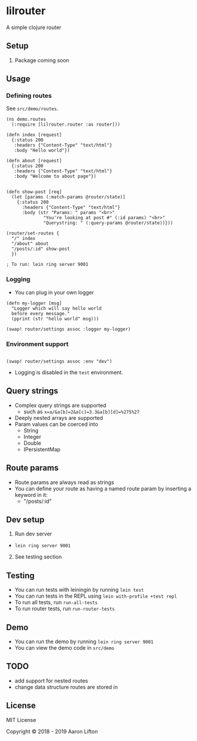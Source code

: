 # lilrouter

A simple clojure router

## Setup
1. Package coming soon

## Usage

### Defining routes

See `src/demo/routes`.

```
(ns demo.routes
  (:require [lilrouter.router :as router]))

(defn index [request]
  {:status 200
   :headers {"Content-Type" "text/html"}
   :body "Hello world"})

(defn about [request]
  {:status 200
   :headers {"Content-Type" "text/html"}
   :body "Welcome to about page"})


(defn show-post [req]
  (let [params (:match-params @router/state)]
    {:status 200
      :headers {"Content-Type" "text/html"}
      :body (str "Params: " params "<br>"
              "You're looking at post #" (:id params) "<br>"
              "Querystring: " (:query-params @router/state))}))

(router/set-routes {
  "/" index
  "/about" about
  "/posts/:id" show-post
  })

; To run: lein ring server 9001
```

### Logging

- You can plug in your own logger

```
(defn my-logger [msg]
  "Logger which will say hello world
  before every message."
  (pprint (str "hello world" msg)))

(swap! router/settings assoc :logger my-logger)
```

### Environment support

```

(swap! router/settings assoc :env "dev")
```
- Logging is disabled in the `test` environment.


## Query strings
- Complex query strings are supported
  - such as `x=a/&a[b]=2&a[c]=3.3&a[b][d]=%275%27`
- Deeply nested arrays are supported
- Param values can be coerced into
  - String
  - Integer
  - Double
  - IPersistentMap

## Route params
- Route params are always read as strings
- You can define your route as having a named route param
by inserting a keyword in it:
  - "/posts/:id"

## Dev setup
1. Run dev server
  - `lein ring server 9001`
2. See testing section

## Testing
- You can run tests with leiningin by running `lein test`
- You can run tests in the REPL using `lein with-profile +test repl`
- To run all tests, run `run-all-tests`
- To run router tests, run `run-router-tests`

## Demo
- You can run the demo by running `lein ring server 9001`
- You can view the demo code in `src/demo`

## TODO
- add support for nested routes
- change data structure routes are stored in

## License
MIT License

Copyright © 2018 - 2019 Aaron Lifton

